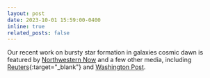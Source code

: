 ```yaml
---
layout: post
date: 2023-10-01 15:59:00-0400
inline: true
related_posts: false
---
```


Our recent work on bursty star formation in galaxies cosmic dawn is featured by [Northwestern Now](https://news.northwestern.edu/stories/2023/09/bursts-of-star-formation-explain-mysterious-brightness-at-cosmic-dawn/) and a few other media, including [Reuters](https://www.reuters.com/science/scientists-untangle-mystery-about-universes-earliest-galaxies-2023-10-06/){:target="\_blank"} and [Washington Post](https://www.washingtonpost.com/science/2023/10/14/starbursts-webb-telescope-cosmic-dawn/). 
